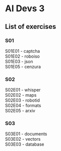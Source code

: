 # AI Devs 3

## List of exercises

### S01
S01E01 - captcha\
S01E02 - roboiso\
S01E03 - json\
S01E05 - cenzura

### S02
S02E01 - whisper\
S02E02 - maps\
S02E03 - robotid\
S02E04 - formats\
S02E05 - arxiv

### S03
S03E01 - documents\
S03E02 - vectors\
S03E03 - database